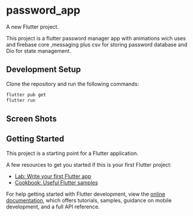 # password_app

A new Flutter project.

This project is a flutter password manager app with  animations  wich uses and firebase core ,messaging plus csv for storing password database and Dio for state management.

## Development Setup

Clone the repository and run the following commands:

```sh
flutter pub get
flutter run
```

## Screen Shots

## Getting Started

This project is a starting point for a Flutter application.

A few resources to get you started if this is your first Flutter project:

- [Lab: Write your first Flutter app](https://docs.flutter.dev/get-started/codelab)
- [Cookbook: Useful Flutter samples](https://docs.flutter.dev/cookbook)

For help getting started with Flutter development, view the
[online documentation](https://docs.flutter.dev/), which offers tutorials,
samples, guidance on mobile development, and a full API reference.